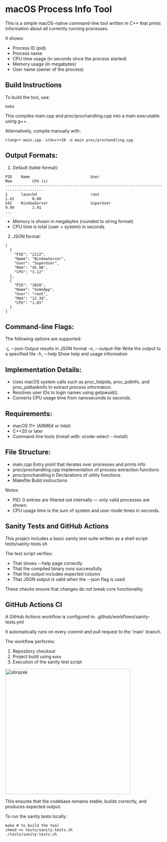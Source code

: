 # macOS Process Info Tool

This is a simple macOS-native command-line tool written in C++ that prints information about all currently running processes.

It shows:
- Process ID (pid)
- Process name
- CPU time usage (in seconds since the process started)
- Memory usage (in megabytes)
- User name (owner of the process)

## Build Instructions

To build the tool, use:
```
make
```

This compiles main.cpp and proc/prochandling.cpp into a main executable using g++.

Alternatively, compile manually with:
```
clang++ main.cpp -std=c++20 -o main proc/prochandling.cpp
```

## Output Formats:

1. Default (table format):
```
PID    Name                           User                          Mem         CPU (s)
---------------------------------------------------------------------------------------
1      launchd                        root                          1.41        0.00
542    WindowServer                   SuperUser                     9.99        2.91
...
```

- Memory is shown in megabytes (rounded to string format)
- CPU time is total (user + system) in seconds

2. JSON format:

```
[
  {
    "PID": "2112",
    "Name": "WindowServer",
    "User": "SuperUser",
    "Mem": "45.06",
    "CPU": "3.12"
  },
  {
    "PID": "3928",
    "Name": "SomeApp",
    "User": "root",
    "Mem": "12.34",
    "CPU": "1.01"
  }
]
```
## Command-line Flags:

The following options are supported:

  -j, --json           Output results in JSON format
  -o, --output-file    Write the output to a specified file
  -h, --help           Show help and usage information

## Implementation Details:

- Uses macOS system calls such as proc_listpids, proc_pidinfo, and proc_pidtaskinfo to extract process information.
- Resolves user IDs to login names using getpwuid().
- Converts CPU usage time from nanoseconds to seconds.

## Requirements:

- macOS 11+ (ARM64 or Intel)
- C++20 or later
- Command-line tools (install with: xcode-select --install)

## File Structure:

- main.cpp               Entry point that iterates over processes and prints info
- proc/prochandling.cpp  Implementation of process extraction functions
- proc/prochandling.h    Declarations of utility functions
- Makefile               Build instructions


Notes:

- PID: 0 entries are filtered out internally — only valid processes are shown.
- CPU usage time is the sum of system and user mode times in seconds.

## Sanity Tests and GitHub Actions

This project includes a basic sanity test suite written as a shell script:
  tests/sanity-tests.sh

The test script verifies:
- That shows --help page correctly
- That the compiled binary runs successfully
- That the output includes expected column
- That JSON output is valid when the --json flag is used

These checks ensure that changes do not break core functionality.

## GitHub Actions CI


A GitHub Actions workflow is configured in:
  .github/workflows/sanity-tests.yml

It automatically runs on every commit and pull request to the 'main' branch.

The workflow performs:
1. Repository checkout
2. Project build using `make`
3. Execution of the sanity test script
<img width="399" alt="obrazek" src="https://github.com/user-attachments/assets/3280df90-beb3-4e05-956d-2475fda575c5" />


This ensures that the codebase remains stable, builds correctly, and produces expected output.

To run the sanity tests locally:
```
make # to build the tool
chmod +x tests/sanity-tests.sh
./tests/sanity-tests.sh
```
